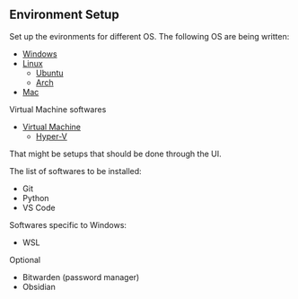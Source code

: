 ## Environment Setup

Set up the evironments for different OS. The following OS are being written:
- [Windows](windows)
- [Linux](linux)
  - [Ubuntu](linux/ubuntu.md)
  - [Arch](linux/arch.md)
- [Mac](mac)

Virtual Machine softwares
- [Virtual Machine](virtual-machine)
  - [Hyper-V](virtual-machine/hyper_v.md)

That might be setups that should be done through the UI.

The list of softwares to be installed:
- Git
- Python
- VS Code


Softwares specific to Windows:
- WSL

Optional
- Bitwarden (password manager)
- Obsidian




